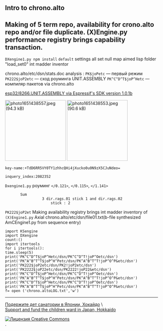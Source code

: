 ## Intro to chrono.alto 

Making of 5 term repo, availability for crono.alto repo and/or file duplicate. (X)Engine.py performance registry brings capability transaction. 
---
`DXengine1.py npm install`
`default` settings all set null map aimed lisp folder "load_set0" int madder inventor

chrono.alto/etc/dsn/stats.doc analysis :
`PK$joPetc` — первый режим 
`PK222$joP2etc` — сход роуминга UNIT.ASSEMBLY
`PK^C^D^T$joP^Hetc` — компиляр пакетов via chrono.alto

[esp32/8266.UNIT.ASSEMBLY via Espressif's SDK version 1.0.1b](https://github.com/NikolayTach/low_power_voltage_measurement/blob/5f517ef1cf346746f348f02d7dd6ac8623063bfb/tools/esptool.py)

<img width="200" alt="photo1651438557.jpeg (94.3 kB)" src="https://img.esa.io/uploads/production/attachments/19425/2022/05/02/127519/05083ca7-009c-42a7-9bff-f05e4a0f1ea2.jpeg">
<img width="200" alt="photo1651438553.jpeg (90.6 kB)" src="https://img.esa.io/uploads/production/attachments/19425/2022/05/02/127519/6419471f-d46d-4a1a-9640-1b8561b6984a.jpeg">

`key-name:+TdD6RR5VY0TY1zhhcQHi4jXucko0u0N9zX5CJuNdeo=` 

`inquery_index:2082352`
 
`Dxengine1.py` роуминг `</0.121>`, `</0.115>`, `</1.141>`
          
          
          
           Sum
                     3 dir.rags.01 stick 1 and dir.rags.02 
                         stick : 2 


`PK222$joP2et` Making availability registry brings int madder inventory of `(X)Engine1.py`
Axial chrono.alto/etc/dsn/file01.txt(b-file synthesized AmCEngine1.py from sequence entry)
```import TMPengine
import KSengine 
import DXengine 
count:()
import itertools
for i itertools():
time.sleep(5) 
print('PK^C^D^T$joP^Hetc/dsn/PK^C^D^T!joP^Oetc/dsn')
print('PK^A^B^T^T$joP^H^Petc/dsn/PK^A^B^T^T!joP^O^P&etc/dsn')
print('PK222$joP2etc/dsn/PK2!joP2etc/dsn')
print('PK2222$joP22etc/dsn/PK2222!joP22&etc/dsn')
print('PK^C^D^T$joP^Hetc/dsn/PK^C^D^T!joP^Oetc/dsn')
print('PK^A^B^T^T$joP^H^Petc/dsn/PK^A^B^T^T!joP^O^P&etc/dsn')
print('PK^C^D^T$joP^Hetc/dsn/PK^C^D^T!joP^Oetc/dsn')
print('PK^A^B^T^T$joP^H^Petc/dsn/PK^A^B^T^T!joP^O^P&etc/dsn')
f= open ('chrono.altoLOG.txt','w')
````
---
[Подержите дет санатории в Японии, Хокайдо](http://www.toseikai.net/) 
\\\
[Support and fund the children ward in Japan, Hokkaido](http://www.toseikai.net/)

<a rel="license" href="http://creativecommons.org/licenses/by/4.0/"><img alt="Лицензия Creative Commons" style="border-width:0" src="https://i.creativecommons.org/l/by/4.0/88x31.png" /></a><br /><a rel="license" href="http://creativecommons.org/licenses/by/4.0/"></a>.

